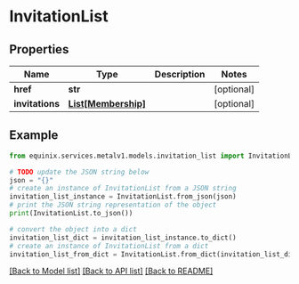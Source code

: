 # InvitationList


## Properties

Name | Type | Description | Notes
------------ | ------------- | ------------- | -------------
**href** | **str** |  | [optional] 
**invitations** | [**List[Membership]**](Membership.md) |  | [optional] 

## Example

```python
from equinix.services.metalv1.models.invitation_list import InvitationList

# TODO update the JSON string below
json = "{}"
# create an instance of InvitationList from a JSON string
invitation_list_instance = InvitationList.from_json(json)
# print the JSON string representation of the object
print(InvitationList.to_json())

# convert the object into a dict
invitation_list_dict = invitation_list_instance.to_dict()
# create an instance of InvitationList from a dict
invitation_list_from_dict = InvitationList.from_dict(invitation_list_dict)
```
[[Back to Model list]](../README.md#documentation-for-models) [[Back to API list]](../README.md#documentation-for-api-endpoints) [[Back to README]](../README.md)


